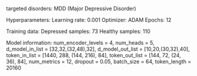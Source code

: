 targeted disorders: MDD (Major Depressive Disorder)

Hyperparameters:
Learning rate: 0.001
Optimizer: ADAM
Epochs: 12

Training data:
Depressed samples: 73
Healthy samples: 110

Model information:
num_encoder_levels = 4, num_heads = 5, d_model_in_list = [32,32,(32,48),32], d_model_out_list = [10,20,(30,32),40], token_in_list = [1440, 288, (144, 216), 84], token_out_list = [144, 72, (24, 36), 84], num_metrics = 12, dropout = 0.05, batch_size = 64, token_length = 20160
